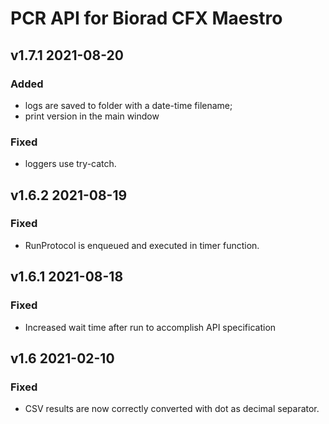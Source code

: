 # PCR API for Biorad CFX Maestro

## v1.7.1 2021-08-20
### Added
- logs are saved to folder with a date-time filename;
- print version in the main window

### Fixed
- loggers use try-catch.

## v1.6.2 2021-08-19
### Fixed
- RunProtocol is enqueued and executed in timer function.

## v1.6.1 2021-08-18
### Fixed
- Increased wait time after run to accomplish API specification

## v1.6 2021-02-10
### Fixed
- CSV results are now correctly converted with dot as decimal separator.
